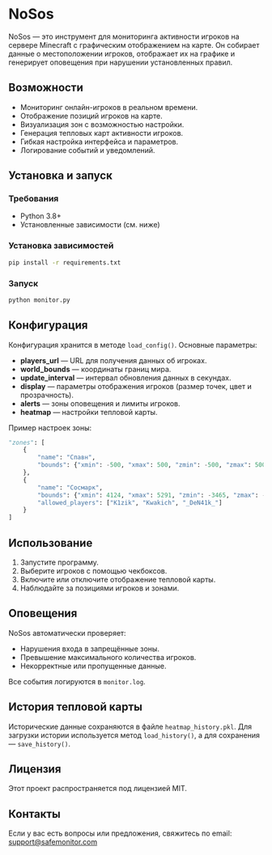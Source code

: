 # NoSos

NoSos — это инструмент для мониторинга активности игроков на сервере Minecraft с графическим отображением на карте. Он собирает данные о местоположении игроков, отображает их на графике и генерирует оповещения при нарушении установленных правил.

## Возможности

- Мониторинг онлайн-игроков в реальном времени.
- Отображение позиций игроков на карте.
- Визуализация зон с возможностью настройки.
- Генерация тепловых карт активности игроков.
- Гибкая настройка интерфейса и параметров.
- Логирование событий и уведомлений.

## Установка и запуск

### Требования

- Python 3.8+
- Установленные зависимости (см. ниже)

### Установка зависимостей

```bash
pip install -r requirements.txt
```

### Запуск

```bash
python monitor.py
```

## Конфигурация

Конфигурация хранится в методе `load_config()`. Основные параметры:

- **players_url** — URL для получения данных об игроках.
- **world_bounds** — координаты границ мира.
- **update_interval** — интервал обновления данных в секундах.
- **display** — параметры отображения игроков (размер точек, цвет и прозрачность).
- **alerts** — зоны оповещения и лимиты игроков.
- **heatmap** — настройки тепловой карты.

Пример настроек зоны:

```python
"zones": [
    {
        "name": "Спавн",
        "bounds": {"xmin": -500, "xmax": 500, "zmin": -500, "zmax": 500}
    },
    {
        "name": "Сосмарк",
        "bounds": {"xmin": 4124, "xmax": 5291, "zmin": -3465, "zmax": -2225},
        "allowed_players": ["K1zik", "Kwakich", "_DeN41k_"]
    }
]
```

## Использование

1. Запустите программу.
2. Выберите игроков с помощью чекбоксов.
3. Включите или отключите отображение тепловой карты.
4. Наблюдайте за позициями игроков и зонами.

## Оповещения

NoSos автоматически проверяет:

- Нарушения входа в запрещённые зоны.
- Превышение максимального количества игроков.
- Некорректные или пропущенные данные.

Все события логируются в `monitor.log`.

## История тепловой карты

Исторические данные сохраняются в файле `heatmap_history.pkl`. Для загрузки истории используется метод `load_history()`, а для сохранения — `save_history()`.

## Лицензия

Этот проект распространяется под лицензией MIT.

## Контакты

Если у вас есть вопросы или предложения, свяжитесь по email: support@safemonitor.com
```
